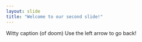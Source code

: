 ```yaml
---
layout: slide
title: "Welcome to our second slide!"
---
```

Witty caption (of doom)
Use the left arrow to go back!

